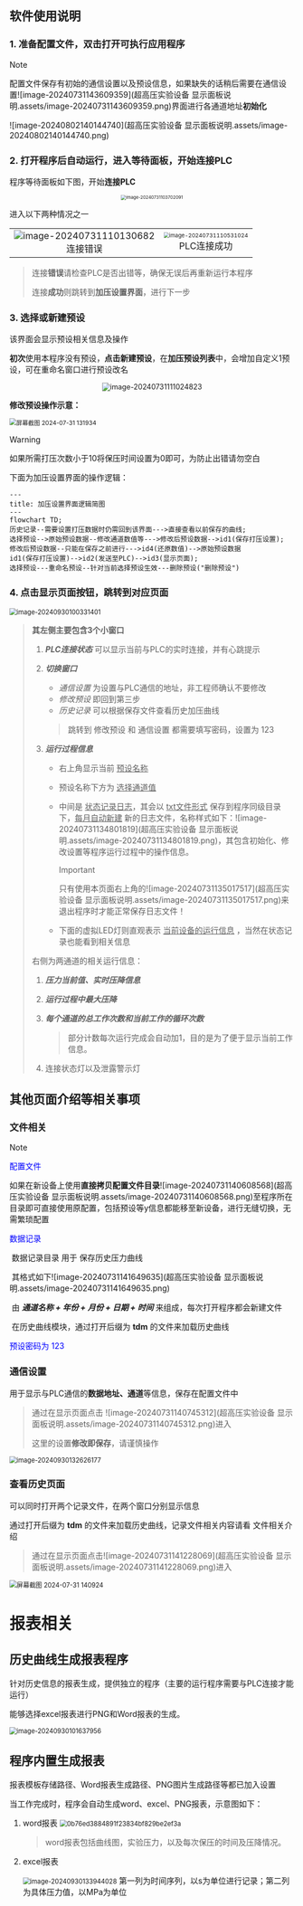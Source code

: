 ## 软件使用说明

### 1. 准备配置文件，双击打开可执行应用程序

> [!NOTE]
>
> 配置文件保存有初始的通信设置以及预设信息，如果缺失的话稍后需要在通信设置![image-20240731143609359](超高压实验设备 显示面板说明.assets/image-20240731143609359.png)界面进行各通道地址**初始化**

![image-20240802140144740](超高压实验设备 显示面板说明.assets/image-20240802140144740.png)

### 2. 打开程序后自动运行，进入等待面板，开始连接PLC

程序等待面板如下图，开始**连接PLC**

<div><center><img src="超高压实验设备 显示面板说明.assets/image-20240731103702091.png" alt="image-20240731103702091"	style="zoom:55%;"/></center></div>



进入以下两种情况之一

<div><table frame=void>
	<tr>
        <td><div><center>	
        	<img src="超高压实验设备 显示面板说明.assets/image-20240731110130682.png" alt="image-20240731110130682" />
        	<br>	<!--换行-->
        	连接错误	<!--标题1-->
        </center></div></td>    
     	<td><div><center>	<!--第二张图片-->
    		<img src="超高压实验设备 显示面板说明.assets/image-20240731110531024.png" alt="image-20240731110531024" style="zoom:60%;"/>
    		<br>
    		PLC连接成功
        </center></div></td>
	</tr>
</table></div>

> 连接**错误**请检查PLC是否出错等，确保无误后再重新运行本程序
>
> 连接**成功**则跳转到**加压设置界面**，进行下一步
>



### 3. 选择或新建预设

该界面会显示预设相关信息及操作

**初次**使用本程序没有预设，**点击新建预设**，在**加压预设列表**中，会增加自定义1预设，可在重命名窗口进行预设改名

<div><center><img src="超高压实验设备 显示面板说明.assets/image-20240731111024823.png" alt="image-20240731111024823" style="zoom:90%" /></center></div>

**修改预设操作示意：**

<img src="超高压实验设备 显示面板说明.assets/屏幕截图 2024-07-31 131934.png" alt="屏幕截图 2024-07-31 131934" style="zoom:75%;" />

> [!WARNING]
>
> 如果所需打压次数小于10将保压时间设置为0即可，为防止出错请勿空白

下面为加压设置界面的操作逻辑：

```mermaid
---
title: 加压设置界面逻辑简图
---
flowchart TD;
历史记录--需要设置打压数据时仍需回到该界面--->直接查看以前保存的曲线;
选择预设-->原始预设数据--修改通道数值等--->修改后预设数据-->id1(保存打压设置);
修改后预设数据--只能在保存之前进行--->id4(还原数值)-->原始预设数据
id1(保存打压设置)-->id2(发送至PLC)-->id3(显示页面);
选择预设---重命名预设--针对当前选择预设生效---删除预设("删除预设")

```

### 4. 点击**显示页面**按钮，跳转到对应页面

<img src="超高压实验设备 显示面板说明.assets/image-20240930100331401.png" alt="image-20240930100331401" style="zoom:80%;" />

> **其左侧主要包含3个小窗口**
>
> 1. ***PLC连接状态***
>    可以显示当前与PLC的实时连接，并有心跳提示
>
> 2. ***切换窗口***
>
>    - *通信设置* 为设置与PLC通信的地址，非工程师确认不要修改
>    - *修改预设* 即回到第三步
>    - *历史记录* 可以根据保存文件查看历史加压曲线
>
>    > 跳转到 修改预设 和 通信设置 都需要填写密码，设置为 123
>
> 3. ***运行过程信息***
>
>    - 右上角显示当前 <u>预设名称</u>
>
>    - 预设名称下方为 <u>选择通道值</u>
>
>    - 中间是 <u>状态记录日志</u>，其会以 <u>txt文件形式</u> 保存到程序同级目录下，<u>每月自动新建</u> 新的日志文件，名称样式如下：![image-20240731134801819](超高压实验设备 显示面板说明.assets/image-20240731134801819.png)，其包含初始化、修改设置等程序运行过程中的操作信息。
>
>      > [!IMPORTANT]
>      >
>      > 只有使用本页面右上角的![image-20240731135017517](超高压实验设备 显示面板说明.assets/image-20240731135017517.png)来退出程序时才能正常保存日志文件！
>
>    - 下面的虚拟LED灯则直观表示 <u>当前设备的运行信息</u> ，当然在状态记录也能看到相关信息
>
> 右侧为两通道的相关运行信息：
>
> 1. ***压力当前值、实时压降信息***
>
> 2. ***运行过程中最大压降***
>
> 3. ***每个通道的总工作次数和当前工作的循环次数***
>
>    > 部分计数每次运行完成会自动加1，目的是为了便于显示当前工作信息。
>
> 4. 连接状态灯以及泄露警示灯





## 其他页面介绍等相关事项

### 文件相关

> [!NOTE]
>
> <font color="blue">配置文件</font>
>
> ​	如果在新设备上使用**直接拷贝配置文件目录**![image-20240731140608568](超高压实验设备 显示面板说明.assets/image-20240731140608568.png)至程序所在目录即可直接使用原配置，包括预设等y信息都能移至新设备，进行无缝切换，无需繁琐配置
>
> 
>
> <font color="blue">数据记录</font>
>
> ​	数据记录目录 用于 保存历史压力曲线
>
> ​	其格式如下![image-20240731141649635](超高压实验设备 显示面板说明.assets/image-20240731141649635.png)
>
> ​	由 ***通道名称 + 年份 + 月份 + 日期 + 时间*** 来组成，每次打开程序都会新建文件
>
> ​	在历史曲线模块，通过打开后缀为 **tdm** 的文件来加载历史曲线
>
> 
>
> <font color="blue">预设密码为 123</font>

### 通信设置

用于显示与PLC通信的**数据地址、通道**等信息，保存在配置文件中

> 通过在显示页面点击 ![image-20240731140745312](超高压实验设备 显示面板说明.assets/image-20240731140745312.png)进入
>
> 这里的设置**修改即保存**，请谨慎操作

<img src="超高压实验设备 显示面板说明.assets/image-20240930132626177.png" alt="image-20240930132626177" style="zoom:80%;" />

### 查看历史页面

可以同时打开两个记录文件，在两个窗口分别显示信息

通过打开后缀为 **tdm** 的文件来加载历史曲线，记录文件相关内容请看 文件相关介绍

> 通过在显示页面点击![image-20240731141228069](超高压实验设备 显示面板说明.assets/image-20240731141228069.png)进入

<img src="超高压实验设备 显示面板说明.assets/屏幕截图 2024-07-31 140924.png" alt="屏幕截图 2024-07-31 140924" style="zoom:80%;" />

# 报表相关

## 历史曲线生成报表程序

针对历史信息的报表生成，提供独立的程序（主要的运行程序需要与PLC连接才能运行）

能够选择excel报表进行PNG和Word报表的生成。

<img src="超高压实验设备 显示面板说明.assets/image-20240930101637956.png" alt="image-20240930101637956" style="zoom:80%;" />



## 程序内置生成报表

报表模板存储路径、Word报表生成路径、PNG图片生成路径等都已加入设置

当工作完成时，程序会自动生成word、excel、PNG报表，示意图如下：

1. word报表
   <img src="超高压实验设备 显示面板说明.assets/0b76ed3884891f23834bf829be2ef3a.png" alt="0b76ed3884891f23834bf829be2ef3a" style="zoom:80%;" />

   > word报表包括曲线图，实验压力，以及每次保压的时间及压降情况。

2. excel报表
   <div>
       <tr>
       <td>
   <img src="超高压实验设备 显示面板说明.assets/image-20240930133944028.png" alt="image-20240930133944028" style="zoom:80%;" />
       </td>
        <td>
            第一列为时间序列，以s为单位进行记录；第二列为具体压力值，以MPa为单位
           </td>
       </tr>
   </div>
   
   
   
